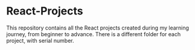 # React-Projects
This repository contains all the React projects created during my learning journey, from beginner to advance.
There is a different folder for each project, with serial number.

